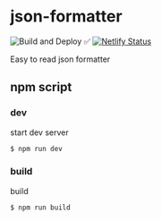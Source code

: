 # json-formatter

![Build and Deploy ✅](https://github.com/bbonkr/json-formatter/workflows/Build%20and%20Deploy%20%E2%9C%85/badge.svg?branch=master) [![Netlify Status](https://api.netlify.com/api/v1/badges/d3965fde-7320-4404-86de-cbd24c3a56b5/deploy-status)](https://app.netlify.com/sites/admiring-lamport-99ef52/deploys)

Easy to read json formatter

## npm script

### dev

start dev server

```bash
$ npm run dev
```

### build

build

```bash
$ npm run build
```
